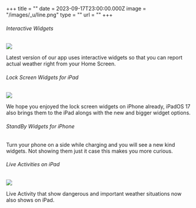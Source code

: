 +++
title = ""
date = 2023-09-17T23:00:00.000Z
image = "/images/_u/line.png"
type = ""
url = ""
+++

###### Interactive Widgets

![](/images/_u/i_w2.jpeg)

Latest version of our app uses interactive widgets so that you can report actual weather right from your Home Screen.

###### Lock Screen Widgets for iPad

![](/images/_u/ipad_rect2.jpg)

We hope you enjoyed the lock screen widgets on iPhone already, iPadOS 17 also brings them to the iPad alongs with the new and bigger widget options.

###### StandBy Widgets for iPhone

Turn your phone on a side while charging and you will see a new kind widgets.
Not showing them just it case this makes you more curious.

###### Live Activities on iPad

![](/images/_u/la.jpg)

Live Activity that show dangerous and important weather situations now also shows on iPad.
